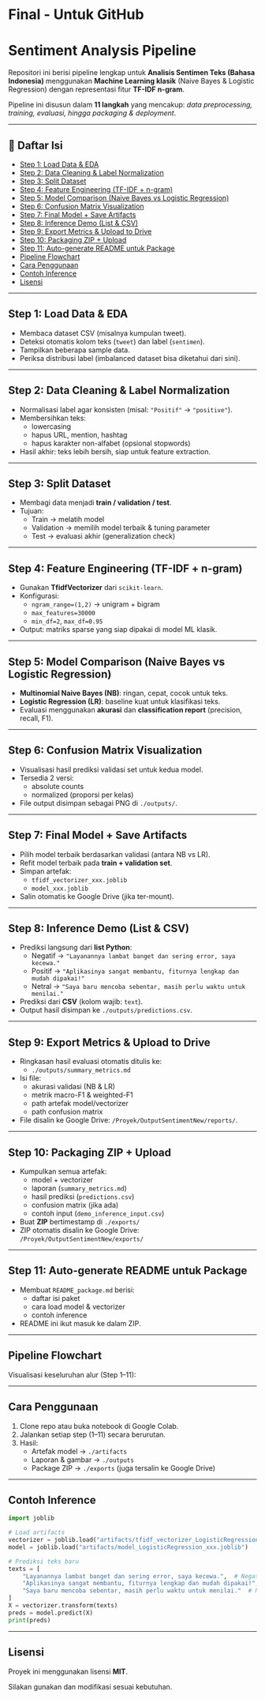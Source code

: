 # Final - Untuk GitHub

# Sentiment Analysis Pipeline

Repositori ini berisi pipeline lengkap untuk **Analisis Sentimen Teks (Bahasa Indonesia)** menggunakan **Machine Learning klasik** (Naive Bayes & Logistic Regression) dengan representasi fitur **TF-IDF n-gram**.

Pipeline ini disusun dalam **11 langkah** yang mencakup: *data preprocessing, training, evaluasi, hingga packaging & deployment*.

---

## 📑 Daftar Isi

- [Step 1: Load Data & EDA](https://www.notion.so/Final-Untuk-GitHub-281660e5a316803f8317f1e6bfd1b42d?pvs=21)
- [Step 2: Data Cleaning & Label Normalization](https://www.notion.so/Final-Untuk-GitHub-281660e5a316803f8317f1e6bfd1b42d?pvs=21)
- [Step 3: Split Dataset](https://www.notion.so/Final-Untuk-GitHub-281660e5a316803f8317f1e6bfd1b42d?pvs=21)
- [Step 4: Feature Engineering (TF-IDF + n-gram)](https://www.notion.so/Final-Untuk-GitHub-281660e5a316803f8317f1e6bfd1b42d?pvs=21)
- [Step 5: Model Comparison (Naive Bayes vs Logistic Regression)](https://www.notion.so/Final-Untuk-GitHub-281660e5a316803f8317f1e6bfd1b42d?pvs=21)
- [Step 6: Confusion Matrix Visualization](https://www.notion.so/Final-Untuk-GitHub-281660e5a316803f8317f1e6bfd1b42d?pvs=21)
- [Step 7: Final Model + Save Artifacts](https://www.notion.so/Final-Untuk-GitHub-281660e5a316803f8317f1e6bfd1b42d?pvs=21)
- [Step 8: Inference Demo (List & CSV)](https://www.notion.so/Final-Untuk-GitHub-281660e5a316803f8317f1e6bfd1b42d?pvs=21)
- [Step 9: Export Metrics & Upload to Drive](https://www.notion.so/Final-Untuk-GitHub-281660e5a316803f8317f1e6bfd1b42d?pvs=21)
- [Step 10: Packaging ZIP + Upload](https://www.notion.so/Final-Untuk-GitHub-281660e5a316803f8317f1e6bfd1b42d?pvs=21)
- [Step 11: Auto-generate README untuk Package](https://www.notion.so/Final-Untuk-GitHub-281660e5a316803f8317f1e6bfd1b42d?pvs=21)
- [Pipeline Flowchart](https://www.notion.so/Final-Untuk-GitHub-281660e5a316803f8317f1e6bfd1b42d?pvs=21)
- [Cara Penggunaan](https://www.notion.so/Final-Untuk-GitHub-281660e5a316803f8317f1e6bfd1b42d?pvs=21)
- [Contoh Inference](https://www.notion.so/Final-Untuk-GitHub-281660e5a316803f8317f1e6bfd1b42d?pvs=21)
- [Lisensi](https://www.notion.so/Final-Untuk-GitHub-281660e5a316803f8317f1e6bfd1b42d?pvs=21)

---

## Step 1: Load Data & EDA

- Membaca dataset CSV (misalnya kumpulan tweet).
- Deteksi otomatis kolom teks (`tweet`) dan label (`sentimen`).
- Tampilkan beberapa sample data.
- Periksa distribusi label (imbalanced dataset bisa diketahui dari sini).

---

## Step 2: Data Cleaning & Label Normalization

- Normalisasi label agar konsisten (misal: `"Positif"` → `"positive"`).
- Membersihkan teks:
    - lowercasing
    - hapus URL, mention, hashtag
    - hapus karakter non-alfabet (opsional stopwords)
- Hasil akhir: teks lebih bersih, siap untuk feature extraction.

---

## Step 3: Split Dataset

- Membagi data menjadi **train / validation / test**.
- Tujuan:
    - Train → melatih model
    - Validation → memilih model terbaik & tuning parameter
    - Test → evaluasi akhir (generalization check)

---

## Step 4: Feature Engineering (TF-IDF + n-gram)

- Gunakan **TfidfVectorizer** dari `scikit-learn`.
- Konfigurasi:
    - `ngram_range=(1,2)` → unigram + bigram
    - `max_features=30000`
    - `min_df=2`, `max_df=0.95`
- Output: matriks sparse yang siap dipakai di model ML klasik.

---

## Step 5: Model Comparison (Naive Bayes vs Logistic Regression)

- **Multinomial Naive Bayes (NB)**: ringan, cepat, cocok untuk teks.
- **Logistic Regression (LR)**: baseline kuat untuk klasifikasi teks.
- Evaluasi menggunakan **akurasi** dan **classification report** (precision, recall, F1).

---

## Step 6: Confusion Matrix Visualization

- Visualisasi hasil prediksi validasi set untuk kedua model.
- Tersedia 2 versi:
    - absolute counts
    - normalized (proporsi per kelas)
- File output disimpan sebagai PNG di `./outputs/`.

---

## Step 7: Final Model + Save Artifacts

- Pilih model terbaik berdasarkan validasi (antara NB vs LR).
- Refit model terbaik pada **train + validation set**.
- Simpan artefak:
    - `tfidf_vectorizer_xxx.joblib`
    - `model_xxx.joblib`
- Salin otomatis ke Google Drive (jika ter-mount).

---

## Step 8: Inference Demo (List & CSV)

- Prediksi langsung dari **list Python**:
    - Negatif → `"Layanannya lambat banget dan sering error, saya kecewa."`
    - Positif → `"Aplikasinya sangat membantu, fiturnya lengkap dan mudah dipakai!"`
    - Netral → `"Saya baru mencoba sebentar, masih perlu waktu untuk menilai."`
- Prediksi dari **CSV** (kolom wajib: `text`).
- Output hasil disimpan ke `./outputs/predictions.csv`.

---

## Step 9: Export Metrics & Upload to Drive

- Ringkasan hasil evaluasi otomatis ditulis ke:
    - `./outputs/summary_metrics.md`
- Isi file:
    - akurasi validasi (NB & LR)
    - metrik macro-F1 & weighted-F1
    - path artefak model/vectorizer
    - path confusion matrix
- File disalin ke Google Drive: `/Proyek/OutputSentimentNew/reports/`.

---

## Step 10: Packaging ZIP + Upload

- Kumpulkan semua artefak:
    - model + vectorizer
    - laporan (`summary_metrics.md`)
    - hasil prediksi (`predictions.csv`)
    - confusion matrix (jika ada)
    - contoh input (`demo_inference_input.csv`)
- Buat **ZIP** bertimestamp di `./exports/`
- ZIP otomatis disalin ke Google Drive: `/Proyek/OutputSentimentNew/exports/`

---

## Step 11: Auto-generate README untuk Package

- Membuat `README_package.md` berisi:
    - daftar isi paket
    - cara load model & vectorizer
    - contoh inference
- README ini ikut masuk ke dalam ZIP.

---

## Pipeline Flowchart

Visualisasi keseluruhan alur (Step 1–11):

---

## Cara Penggunaan

1. Clone repo atau buka notebook di Google Colab.
2. Jalankan setiap step (1–11) secara berurutan.
3. Hasil:
    - Artefak model → `./artifacts`
    - Laporan & gambar → `./outputs`
    - Package ZIP → `./exports` (juga tersalin ke Google Drive)

---

## Contoh Inference

```python
import joblib

# Load artifacts
vectorizer = joblib.load("artifacts/tfidf_vectorizer_LogisticRegression_xxx.joblib")
model = joblib.load("artifacts/model_LogisticRegression_xxx.joblib")

# Prediksi teks baru
texts = [
    "Layanannya lambat banget dan sering error, saya kecewa.",  # Negatif
    "Aplikasinya sangat membantu, fiturnya lengkap dan mudah dipakai!",  # Positif
    "Saya baru mencoba sebentar, masih perlu waktu untuk menilai."  # Netral
]
X = vectorizer.transform(texts)
preds = model.predict(X)
print(preds)

```

---

## Lisensi

Proyek ini menggunakan lisensi **MIT**.

Silakan gunakan dan modifikasi sesuai kebutuhan.
